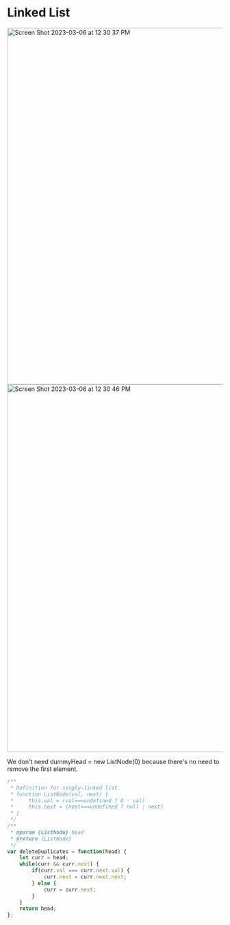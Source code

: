 # Linked List
<img width="833" alt="Screen Shot 2023-03-06 at 12 30 37 PM" src="https://user-images.githubusercontent.com/37787994/223199310-b5274495-9d15-47dd-b6cc-61a151f15f93.png">
<img width="859" alt="Screen Shot 2023-03-06 at 12 30 46 PM" src="https://user-images.githubusercontent.com/37787994/223199335-e41e2237-29a9-4b7a-82f5-200fc4fd717f.png">


We don't need dummyHead = new ListNode(0) because there's no need to remove the first element.
```js
/**
 * Definition for singly-linked list.
 * function ListNode(val, next) {
 *     this.val = (val===undefined ? 0 : val)
 *     this.next = (next===undefined ? null : next)
 * }
 */
/**
 * @param {ListNode} head
 * @return {ListNode}
 */
var deleteDuplicates = function(head) {
    let curr = head;
    while(curr && curr.next) {
        if(curr.val === curr.next.val) {
            curr.next = curr.next.next;
        } else {
            curr = curr.next;
        }
    }
    return head;
};
```
